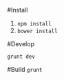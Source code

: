 #Install

1. ```npm install```
2. ```bower install```

#Develop

```grunt dev```

#Build
```grunt```

